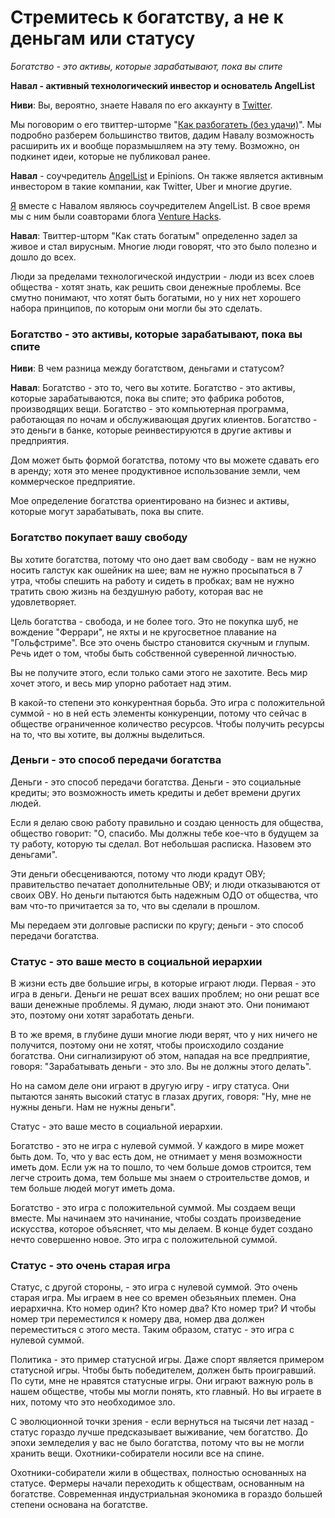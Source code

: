 # Стремитесь к богатству, а не к деньгам или статусу
_Богатство - это активы, которые зарабатывают, пока вы спите_

**Навал - активный технологический инвестор и основатель AngelList**

**Ниви**: Вы, вероятно, знаете Наваля по его аккаунту в [Twitter](https://twitter.com/naval).

Мы поговорим о его твиттер-шторме "[Как разбогатеть (без удачи)](https://twitter.com/naval/status/1002103360646823936)". 
Мы подробно разберем большинство твитов, дадим Навалу возможность 
расширить их и вообще поразмышляем на эту тему. Возможно, он подкинет 
идеи, которые не публиковал ранее.

**Навал** - соучредитель [AngelList](http://angel.co/) и Epinions. Он также является активным 
инвестором в такие компании, как Twitter, Uber и многие другие.

[Я](http://twitter.com/nivi) вместе с Навалом являюсь соучредителем AngelList. В свое время мы 
с ним были соавторами блога [Venture Hacks](http://venturehacks.com/).

**Навал**: Твиттер-шторм "Как стать богатым" определенно задел за 
живое и стал вирусным. Многие люди говорят, что это было полезно и дошло до всех.

Люди за пределами технологической индустрии - люди из всех слоев 
общества - хотят знать, как решить свои денежные проблемы. 
Все смутно понимают, что хотят быть богатыми, но у них нет 
хорошего набора принципов, по которым они могли бы это сделать.

### Богатство - это активы, которые зарабатывают, пока вы спите

**Ниви**: В чем разница между богатством, деньгами и статусом?

**Навал**: Богатство - это то, чего вы хотите. Богатство - это 
активы, которые зарабатываются, пока вы спите; это фабрика роботов, 
производящих вещи. Богатство - это компьютерная программа, работающая 
по ночам и обслуживающая других клиентов. Богатство - это деньги 
в банке, которые реинвестируются в другие активы и предприятия.

Дом может быть формой богатства, потому что вы можете сдавать его 
в аренду; хотя это менее продуктивное использование земли, чем 
коммерческое предприятие.

Мое определение богатства ориентировано на бизнес и активы, 
которые могут зарабатывать, пока вы спите.

### Богатство покупает вашу свободу

Вы хотите богатства, потому что оно дает вам свободу - вам 
не нужно носить галстук как ошейник на шее; вам не нужно 
просыпаться в 7 утра, чтобы спешить на работу и сидеть в пробках; 
вам не нужно тратить свою жизнь на бездушную работу, которая 
вас не удовлетворяет.

Цель богатства - свобода, и не более того. Это не покупка шуб, 
не вождение "Феррари", не яхты и не кругосветное плавание на 
"Гольфстриме". Все это очень быстро становится скучным и глупым. 
Речь идет о том, чтобы быть собственной суверенной личностью.

Вы не получите этого, если только сами этого не захотите. 
Весь мир хочет этого, и весь мир упорно работает над этим.

В какой-то степени это конкурентная борьба. Это игра с 
положительной суммой - но в ней есть элементы конкуренции, 
потому что сейчас в обществе ограниченное количество ресурсов. 
Чтобы получить ресурсы на то, что вы хотите, вы должны выделиться.

### Деньги - это способ передачи богатства

Деньги - это способ передачи богатства. Деньги - это 
социальные кредиты; это возможность иметь кредиты и дебет 
времени других людей.

Если я делаю свою работу правильно и создаю ценность для 
общества, общество говорит: "О, спасибо. Мы должны тебе 
кое-что в будущем за ту работу, которую ты сделал. Вот 
небольшая расписка. Назовем это деньгами".

Эти деньги обесцениваются, потому что люди крадут ОВУ; 
правительство печатает дополнительные ОВУ; и люди 
отказываются от своих ОВУ. Но деньги пытаются быть 
надежным ОДО от общества, что вам что-то причитается 
за то, что вы сделали в прошлом.

Мы передаем эти долговые расписки по кругу; деньги - 
это способ передачи богатства.

### Статус - это ваше место в социальной иерархии

В жизни есть две большие игры, в которые играют люди. 
Первая - это игра в деньги. Деньги не решат всех ваших проблем; 
но они решат все ваши денежные проблемы. Я думаю, люди знают 
это. Они понимают это, поэтому они хотят заработать деньги.

В то же время, в глубине души многие люди верят, что у 
них ничего не получится, поэтому они не хотят, чтобы 
происходило создание богатства. Они сигнализируют об этом, 
нападая на все предприятие, говоря: "Зарабатывать деньги - это 
зло. Вы не должны этого делать".

Но на самом деле они играют в другую игру - игру статуса. 
Они пытаются занять высокий статус в глазах других, говоря: 
"Ну, мне не нужны деньги. Нам не нужны деньги". 

Статус - это ваше место в социальной иерархии.

Богатство - это не игра с нулевой суммой. У каждого в 
мире может быть дом. То, что у вас есть дом, не отнимает 
у меня возможности иметь дом. Если уж на то пошло, то чем 
больше домов строится, тем легче строить дома, тем больше 
мы знаем о строительстве домов, и тем больше людей могут иметь дома.

Богатство - это игра с положительной суммой. Мы создаем 
вещи вместе. Мы начинаем это начинание, чтобы создать 
произведение искусства, которое объясняет, что мы делаем. 
В конце будет создано нечто совершенно новое. 
Это игра с положительной суммой.

### Статус - это очень старая игра

Статус, с другой стороны, - это игра с нулевой суммой. 
Это очень старая игра. Мы играем в нее со времен 
обезьяньих племен. Она иерархична. Кто номер один? 
Кто номер два? Кто номер три? И чтобы номер три 
переместился к номеру два, номер два должен переместиться 
с этого места. Таким образом, статус - это игра с нулевой суммой.

Политика - это пример статусной игры. Даже спорт 
является примером статусной игры. Чтобы быть 
победителем, должен быть проигравший. По сути, мне не 
нравятся статусные игры. Они играют важную роль в нашем 
обществе, чтобы мы могли понять, кто главный. Но вы 
играете в них, потому что это необходимое зло.

С эволюционной точки зрения - если вернуться на 
тысячи лет назад - статус гораздо лучше предсказывает 
выживание, чем богатство. До эпохи земледелия у вас 
не было богатства, потому что вы не могли хранить вещи. 
Охотники-собиратели носили все на спине.

Охотники-собиратели жили в обществах, полностью основанных 
на статусе. Фермеры начали переходить к обществам, основанным 
на богатстве. Современная индустриальная экономика в гораздо 
большей степени основана на богатстве.
